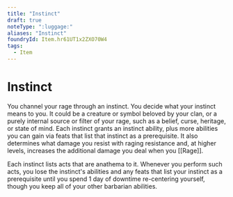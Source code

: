 ```yaml
---
title: "Instinct"
draft: true
noteType: ":luggage:"
aliases: "Instinct"
foundryId: Item.hr61UT1x2ZXO70W4
tags:
  - Item
---
```


# Instinct

You channel your rage through an instinct. You decide what your instinct means to you. It could be a creature or symbol beloved by your clan, or a purely internal source or filter of your rage, such as a belief, curse, heritage, or state of mind. Each instinct grants an instinct ability, plus more abilities you can gain via feats that list that instinct as a prerequisite. It also determines what damage you resist with raging resistance and, at higher levels, increases the additional damage you deal when you [[Rage]].

Each instinct lists acts that are anathema to it. Whenever you perform such acts, you lose the instinct's abilities and any feats that list your instinct as a prerequisite until you spend 1 day of downtime re-centering yourself, though you keep all of your other barbarian abilities.
